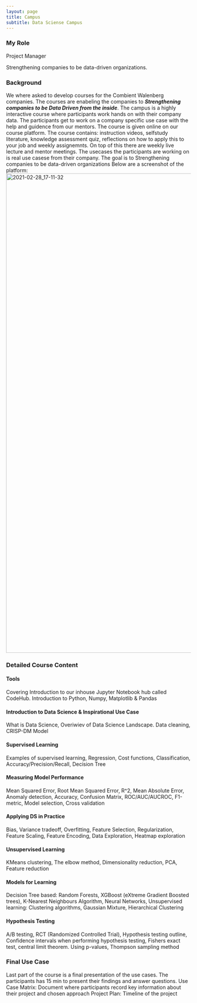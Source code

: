 ```yaml
---
layout: page
title: Campus
subtitle: Data Sciense Campus
---
```


### My Role
Project Manager
<p>Strengthening companies to be data-driven organizations.</p>

### Background
We where asked to develop courses for the Combient Walenberg companies. The courses are enabeling the companies to **_Strengthening companies to be Data Driven from the inside_**. The campus is a highly interactive course where participants work hands on with their company data. The participants get to work on a company specific use case with the help and guidence from our mentors. The course is given online on our course platform. The course contains: instruction videos, selfstudy literature, knowledge assessment quiz, reflections on how to apply this to your job and weekly assignemnts. On top of this there are weekly live lecture and mentor meetings. The usecases the participants are working on is real use casese from their company. The goal is to Strengthening companies to be data-driven organizations
Below are a screenshot of the platform: 
<img width="1304" alt="2021-02-28_17-11-32" src="https://user-images.githubusercontent.com/15735938/109425399-5c216c80-79e8-11eb-8dbc-e40cb1e6cf1a.png">


### Detailed Course Content
#### Tools
Covering Introduction to our inhouse Jupyter Notebook hub called CodeHub. Introduction to Python, Numpy, Matplotlib & Pandas
#### Introduction to Data Science & Inspirational Use Case
What is Data Science, Overiwiev of Data Science Landscape. Data cleaning, CRISP-DM Model
#### Supervised Learning
Examples of supervised learning, Regression, Cost functions, Classification, Accuracy/Precision/Recall, Decision Tree
#### Measuring Model Performance
Mean Squared Error, Root Mean Squared Error, R^2, Mean Absolute Error, Anomaly detection, Accuracy, Confusion Matrix, ROC/AUC/AUCROC, F1-metric, Model selection, Cross validation 
#### Applying DS in Practice
Bias, Variance tradeoff, Overfitting, Feature Selection, Regularization, Feature Scaling, Feature Encoding, Data Exploration, Heatmap exploration
#### Unsupervised Learning
KMeans clustering, The elbow method, Dimensionality reduction, PCA, Feature reduction
#### Models for Learning
Decision Tree based: Random Forests, XGBoost (eXtreme Gradient Boosted trees), K-Nearest Neighbours Algorithm, Neural Networks, Unsupervised learning: Clustering algorithms, Gaussian Mixture, Hierarchical Clustering
#### Hypothesis Testing
A/B testing, RCT (Randomized Controlled Trial), Hypothesis testing outline, Confidence intervals when performing hypothesis testing, Fishers exact test, central limit theorem. Using p-values, Thompson sampling method

### Final Use Case
Last part of the course is a final presentation of the use cases. The participants has 15 min to present their findings and answer questions. 
Use Case Matrix: Document where participants record key information about their project and chosen approach
Project Plan: Timeline of the project



